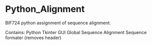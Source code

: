 # Python_Alignment
BIF724 python assignment of sequence alignment. 

Contains:
Python Tkinter GUI
Global Sequence Alignment
Sequence formater (removes header)

